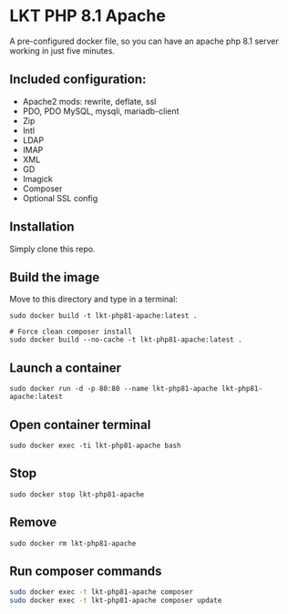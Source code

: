 # LKT PHP 8.1 Apache

A pre-configured docker file, so you can have an apache php 8.1 server working in just five minutes.

## Included configuration:
- Apache2 mods: rewrite, deflate, ssl
- PDO, PDO MySQL, mysqli, mariadb-client
- Zip
- Intl
- LDAP
- IMAP
- XML
- GD
- Imagick
- Composer
- Optional SSL config

## Installation
Simply clone this repo.

## Build the image
Move to this directory and type in a terminal:

```shell
sudo docker build -t lkt-php81-apache:latest .

# Force clean composer install
sudo docker build --no-cache -t lkt-php81-apache:latest .
```

## Launch a container
```shell
sudo docker run -d -p 80:80 --name lkt-php81-apache lkt-php81-apache:latest
```

## Open container terminal
```shell
sudo docker exec -ti lkt-php81-apache bash
```

## Stop
```shell
sudo docker stop lkt-php81-apache
```

## Remove
```shell
sudo docker rm lkt-php81-apache
```

## Run composer commands
```bash
sudo docker exec -t lkt-php81-apache composer
sudo docker exec -t lkt-php81-apache composer update
```
